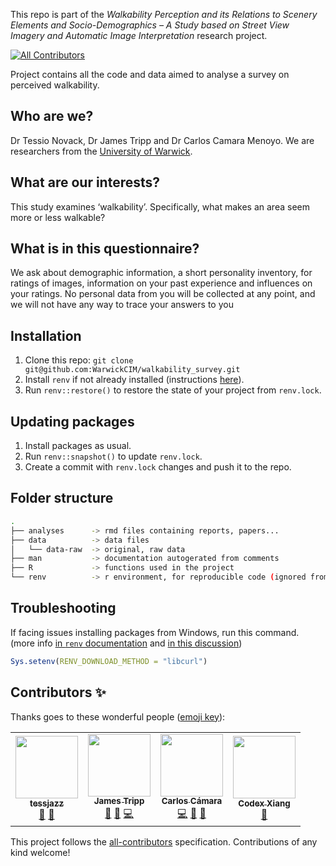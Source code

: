 This repo is part of the _Walkability Perception and its Relations to Scenery Elements and Socio-Demographics  – A Study based on Street View Imagery and Automatic Image Interpretation_ research project.
<!-- ALL-CONTRIBUTORS-BADGE:START - Do not remove or modify this section -->
[![All Contributors](https://img.shields.io/badge/all_contributors-4-orange.svg?style=flat-square)](#contributors-)
<!-- ALL-CONTRIBUTORS-BADGE:END -->

Project contains  all the code and data aimed to analyse a survey on perceived walkability.

## Who are we? 

Dr Tessio Novack, Dr James Tripp and Dr Carlos Camara Menoyo. We are researchers from the [University of Warwick](https://warwick.ac.uk). 
 
## What are our interests? 

This study examines ‘walkability’. Specifically, what makes an area seem more or less walkable? 
 
## What is in this questionnaire? 
We ask about demographic information, a short personality inventory, for ratings of images, 
information on your past experience and influences on your ratings. No personal data from you will 
be collected at any point, and we will not have any way to trace your answers to you


## Installation

1. Clone this repo: `git clone git@github.com:WarwickCIM/walkability_survey.git`
2. Install `renv` if not already installed (instructions [here](https://rstudio.github.io/renv/index.html)).
2. Run `renv::restore()` to restore the state of your project from `renv.lock`.

## Updating packages

1. Install packages as usual.
2. Run `renv::snapshot()` to update `renv.lock`.
3. Create a commit with `renv.lock` changes and push it to the repo.

## Folder structure

``` bash
.
├── analyses      -> rmd files containing reports, papers...
├── data          -> data files
│   └── data-raw  -> original, raw data
├── man           -> documentation autogerated from comments
├── R             -> functions used in the project
└── renv          -> r environment, for reproducible code (ignored from repo)
```

## Troubleshooting

If facing issues installing packages from Windows, run this command. (more info [in `renv` documentation](https://rstudio.github.io/renv/articles/renv.html#downloads-1) and [in this discussion](https://community.rstudio.com/t/cant-install-packages-with-renv/96696/6))

```R
Sys.setenv(RENV_DOWNLOAD_METHOD = "libcurl")
```

## Contributors ✨

Thanks goes to these wonderful people ([emoji key](https://allcontributors.org/docs/en/emoji-key)):

<!-- ALL-CONTRIBUTORS-LIST:START - Do not remove or modify this section -->
<!-- prettier-ignore-start -->
<!-- markdownlint-disable -->
<table>
  <tr>
    <td align="center"><a href="https://github.com/tessjazz"><img src="https://avatars.githubusercontent.com/u/9252672?v=4?s=100" width="100px;" alt=""/><br /><sub><b>tessjazz</b></sub></a><br /><a href="#ideas-tessjazz" title="Ideas, Planning, & Feedback">🤔</a> <a href="#userTesting-tessjazz" title="User Testing">📓</a></td>
    <td align="center"><a href="https://warwick.ac.uk/fac/arts/research/digitalhumanities/team/"><img src="https://avatars.githubusercontent.com/u/5781056?v=4?s=100" width="100px;" alt=""/><br /><sub><b>James Tripp</b></sub></a><br /><a href="#ideas-jamestripp" title="Ideas, Planning, & Feedback">🤔</a> <a href="#userTesting-jamestripp" title="User Testing">📓</a> <a href="https://github.com/WarwickCIM/walkability_survey/commits?author=jamestripp" title="Code">💻</a></td>
    <td align="center"><a href="http://carloscamara.es"><img src="https://avatars.githubusercontent.com/u/706549?v=4?s=100" width="100px;" alt=""/><br /><sub><b>Carlos Cámara</b></sub></a><br /><a href="https://github.com/WarwickCIM/walkability_survey/commits?author=ccamara" title="Code">💻</a> <a href="#ideas-ccamara" title="Ideas, Planning, & Feedback">🤔</a> <a href="#userTesting-ccamara" title="User Testing">📓</a></td>
    <td align="center"><a href="https://github.com/Tiaspetto"><img src="https://avatars.githubusercontent.com/u/11329784?v=4?s=100" width="100px;" alt=""/><br /><sub><b>Codex Xiang</b></sub></a><br /><a href="#ideas-tiaspetto" title="Ideas, Planning, & Feedback">🤔</a></td>
  </tr>
</table>

<!-- markdownlint-restore -->
<!-- prettier-ignore-end -->

<!-- ALL-CONTRIBUTORS-LIST:END -->

This project follows the [all-contributors](https://github.com/all-contributors/all-contributors) specification. Contributions of any kind welcome!
